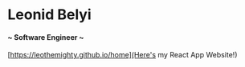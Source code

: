 # Leonid Belyi
#### ~ Software Engineer ~

[https://leothemighty.github.io/home](Here's my React App Website!)
